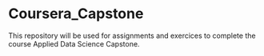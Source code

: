 # Coursera_Capstone
This repository will be used for assignments and exercices to complete the course Applied Data Science Capstone.
